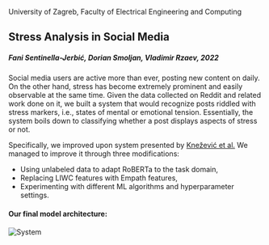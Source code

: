 University of Zagreb, Faculty of Electrical Engineering and Computing

## Stress Analysis in Social Media

##### Fani Sentinella-Jerbić, Dorian Smoljan, Vladimir Rzaev, 2022

Social media users are active more than ever, posting new content on daily. On the other hand, stress has become extremely prominent and easily observable at the same time. Given the data collected on Reddit and related work done on it, we built a system that would recognize posts riddled with stress markers, i.e., states of mental or emotional tension. Essentially, the system boils down to classifying whether a post displays aspects of stress or not.

Specifically, we improved upon system presented by [Knežević et al.](https://www.fer.unizg.hr/_download/repository/TAR-2021-ProjectReports.pdf#page=48)
We managed to improve it through three modifications:
- Using unlabeled data to adapt RoBERTa to the task domain,
- Replacing LIWC features with Empath features,
- Experimenting with different ML algorithms and hyperparameter settings.



#### Our final model architecture:

![System](https://github.com/fsentin/dreaddit/blob/main/system.png)
